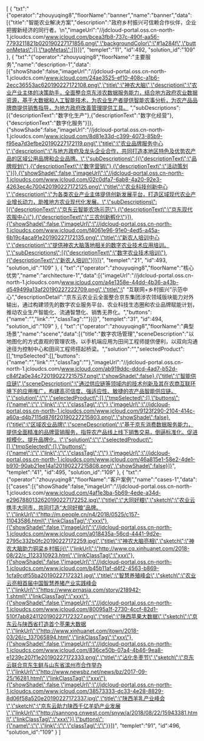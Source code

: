 [
	{
		"txt":"{\"operator\":\"zhouyuqing8\",\"floorName\":\"banner\",\"name\":\"banner\",\"data\":[{\"title\":\"智能农业解决方案\",\"description\":\"政府乡村振兴可信赖合作伙伴，企业把握新经济的同行者。\\n\",\"imageUrl\":\"//jdcloud-portal.oss.cn-north-1.jcloudcs.com/www.jcloud.com/bcea3fb8-737c-490f-aa56-7793211821b020190227171856.png\",\"backgroundColor\":\"#1a284f\",\"buttonMetas\":[],\"tagMetas\":[]}]}",
		"templet":"11",
		"id":492,
		"solution_id":"109"
	},
	{
		"txt":"{\"operator\":\"zhouyuqing8\",\"floorName\":\"主要服务\",\"name\":\"description-1\",\"data\":[{\"showShade\":false,\"imageUrl\":\"//jdcloud-portal.oss.cn-north-1.jcloudcs.com/www.jcloud.com/24ae3525-ef10-408c-a1b6-2ecc36553ac620190227172108.png\",\"title\":\"神农大脑\",\"description\":\"农业产业主体的决策助手，全面整合京东涉农数据服务能力，结合地方政府农业数据资源，基于大数据和人工智能技术，为农业生产者提供智能农事分析，为农产品品牌商提供销售指导，为地方政府改善管理提供工具。 \",\"subDescriptions\":[{\"descriptionText\":\"数字化生产\"},{\"descriptionText\":\"数字化经营\"},{\"descriptionText\":\"数字化服务\"}]},{\"showShade\":false,\"imageUrl\":\"//jdcloud-portal.oss.cn-north-1.jcloudcs.com/www.jcloud.com/8d81e33d-c399-4073-85b9-f95ea7d3efbe20190227172119.png\",\"title\":\"农业品牌服务中心\",\"description\":\"与地方政府及龙头企业合作，共同打造本地区特色及优势农产品的区域公用品牌和企业品牌。\",\"subDescriptions\":[{\"descriptionText\":\"品牌规划\"},{\"descriptionText\":\"数字营销\"},{\"descriptionText\":\"活动策划\"}]},{\"showShade\":false,\"imageUrl\":\"//jdcloud-portal.oss.cn-north-1.jcloudcs.com/www.jcloud.com/02c0dfa7-6ab8-4a20-92e3-4263ec4c700420190227172125.png\",\"title\":\"农业科技创新中心\",\"description\":\"为各类农业产业主体提供创新发展平台，打造区域现代农业产业增长动力，助推地方农业现代化发展。\",\"subDescriptions\":[{\"descriptionText\":\"京东云智能农场示范\"},{\"descriptionText\":\"京东现代农服中心\"},{\"descriptionText\":\"三农创新孵化\"}]},{\"showShade\":false,\"imageUrl\":\"//jdcloud-portal.oss.cn-north-1.jcloudcs.com/www.jcloud.com/f4061e96-91e0-4ed5-a45a-6b19c4aca91e20190227172135.png\",\"title\":\"新农人培训中心\",\"description\":\"提供神农大脑落地相关的数字农业技术应用培训。\",\"subDescriptions\":[{\"descriptionText\":\"数字农业技术培训\"},{\"descriptionText\":\"新农人培训\"}]}]}",
		"templet":"21",
		"id":493,
		"solution_id":"109"
	},
	{
		"txt":"{\"operator\":\"zhouyuqing8\",\"floorName\":\"核心优势\",\"name\":\"architecture-1\",\"data\":[{\"imageUrl\":\"//jdcloud-portal.oss.cn-north-1.jcloudcs.com/www.jcloud.com/a4e1358e-44dd-4b36-a43b-d549499a13af20190227222709.png\",\"title\":\" “互联网+乡村振兴”示范中心\",\"descriptionDetail\":\"京东云农业云全面整合京东集团涉农领域版块能力对外输出，通过构建领先的数字农业服务平台、农业科技生态圈和农业品牌赋能计划，推动农业生产智能化、流通智慧化、销售无界化。\",\"buttons\":{\"name\":\"\",\"link\":\"\",\"classTag\":\"\"}}]}",
		"templet":"31",
		"id":494,
		"solution_id":"109"
	},
	{
		"txt":"{\"operator\":\"zhouyuqing8\",\"floorName\":\"典型场景\",\"name\":\"scene\",\"data\":[{\"title\":\"数字农场管理\",\"sceneDescription\":\"以地图化的方式直观的管理农场，以手机端应用为田间工程师提供便利，以双向沟通途径为控制中心和田间工程师搭起桥梁。\",\"solution\":\"\",\"selectedProduct\":[],\"tmpSelected\":[],\"buttons\":{\"name\":\"\",\"link\":\"\",\"classTag\":\"\"},\"imageUrl\":\"//jdcloud-portal.oss.cn-north-1.jcloudcs.com/www.jcloud.com/ab919ddc-ddcd-4ad7-b52d-c84f2a0e34c720190227215757.png\",\"showShade\":false},{\"title\":\"智能供应链\",\"sceneDescription\":\"通过供应链等领域内的技术创新及其在农商互联环境下的应用推广，构建高可信度、强适应性、敏捷的农产品智能供应链。\",\"solution\":\"\",\"selectedProduct\":[],\"tmpSelected\":[],\"buttons\":{\"name\":\"\",\"link\":\"\",\"classTag\":\"\"},\"imageUrl\":\"//jdcloud-portal.oss.cn-north-1.jcloudcs.com/www.jcloud.com/9123f290-2104-414c-a60a-d4b7115d876f20190227215803.png\",\"showShade\":false},{\"title\":\"区域农业品牌\",\"sceneDescription\":\"基于京东消费数据服务能力，提供全面精准的品牌营销服务，指导农产品线上线下销售交易，倒逼标准化、促进规模化、提升品牌化。\",\"solution\":\"\",\"selectedProduct\":[],\"tmpSelected\":[],\"buttons\":{\"name\":\"\",\"link\":\"\",\"classTag\":\"\"},\"imageUrl\":\"//jdcloud-portal.oss.cn-north-1.jcloudcs.com/www.jcloud.com/46a815e1-58e2-4de1-b910-90ab21ee14a120190227215808.png\",\"showShade\":false}]}",
		"templet":"41",
		"id":495,
		"solution_id":"109"
	},
	{
		"txt":"{\"operator\":\"zhouyuqing8\",\"floorName\":\"客户案例\",\"name\":\"cases-1\",\"data\":[{\"cases\":[{\"showShade\":false,\"imageUrl\":\"//jdcloud-portal.oss.cn-north-1.jcloudcs.com/www.jcloud.com/4af1e3ba-5b69-4ede-a34d-e2967880132620190227172252.jpg\",\"title\":\"大同好粮\",\"sketch\":\"农业云携手大同市，共同打造“大同好粮”品牌。\",\"linkUrl\":\"http://m.people.cn/n4/2018/0525/c157-11043586.html\",\"linkClassTag\":\"xxx\"},{\"showShade\":false,\"imageUrl\":\"//jdcloud-portal.oss.cn-north-1.jcloudcs.com/www.jcloud.com/a018435a-56cd-4441-9d2e-2795c332b0fc20190227172259.jpg\",\"title\":\"神农大脑亮相\",\"sketch\":\"神农大脑助力铜梁乡村振兴\",\"linkUrl\":\"http://www.cq.xinhuanet.com/2018-08/22/c_1123310923.htm\",\"linkClassTag\":\"xxx\"},{\"showShade\":false,\"imageUrl\":\"//jdcloud-portal.oss.cn-north-1.jcloudcs.com/www.jcloud.com/b45b11af-d4f2-4563-b869-1cfa9cdf55ba20190227172321.jpg\",\"title\":\"智慧养殖峰会\",\"sketch\":\"农业云亮相首届中国智慧养猪产业实践峰会\",\"linkUrl\":\"https://www.prnasia.com/story/218942-1.shtml\",\"linkClassTag\":\"xxx\"},{\"showShade\":false,\"imageUrl\":\"//jdcloud-portal.oss.cn-north-1.jcloudcs.com/www.jcloud.com/80095a1f-2730-4ccf-82d1-510f7ab8241120190227172327.png\",\"title\":\"陕西苹果大数据\",\"sketch\":\"京东云与陕西省打造首个苹果大数据\",\"linkUrl\":\"http://www.xinhuanet.com/itown/2018-03/26/c_137065894.htm\",\"linkClassTag\":\"xxx\"},{\"showShade\":false,\"imageUrl\":\"//jdcloud-portal.oss.cn-north-1.jcloudcs.com/www.jcloud.com/836ce50b-07a4-4b46-9ea8-e1239c207f1e20190227172333.png\",\"title\":\"沾化冬枣节\",\"sketch\":\"京东云联合京东生鲜与山东省滨州市合作举办\",\"linkUrl\":\"http://www.newsbz.net/news/bz/2017-09-25/16281.html\",\"linkClassTag\":\"xxx\"},{\"showShade\":false,\"imageUrl\":\"//jdcloud-portal.oss.cn-north-1.jcloudcs.com/www.jcloud.com/38573333-dc33-4e28-8829-8d06f58a520e20190227172337.jpg\",\"title\":\"陕西羊乳产业峰会\",\"sketch\":\"京东云助力陕西千亿羊奶产业发展\",\"linkUrl\":\"http://sannong.cnwest.com/snyw/a/2018/08/22/15943381.html\",\"linkClassTag\":\"xxx\"}],\"buttons\":{\"name\":\"\",\"link\":\"\",\"classTag\":\"\"}}]}",
		"templet":"91",
		"id":496,
		"solution_id":"109"
	}
]